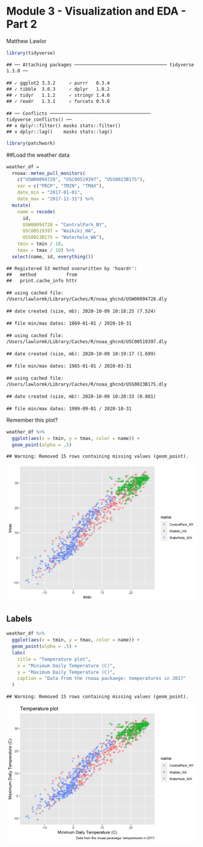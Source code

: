 Module 3 - Visualization and EDA - Part 2
================
Matthew Lawlor

``` r
library(tidyverse)
```

    ## ── Attaching packages ────────────────────────────────── tidyverse 1.3.0 ──

    ## ✓ ggplot2 3.3.2     ✓ purrr   0.3.4
    ## ✓ tibble  3.0.3     ✓ dplyr   1.0.2
    ## ✓ tidyr   1.1.2     ✓ stringr 1.4.0
    ## ✓ readr   1.3.1     ✓ forcats 0.5.0

    ## ── Conflicts ───────────────────────────────────── tidyverse_conflicts() ──
    ## x dplyr::filter() masks stats::filter()
    ## x dplyr::lag()    masks stats::lag()

``` r
library(patchwork)
```

\#\#Load the weather data

``` r
weather_df = 
  rnoaa::meteo_pull_monitors(
    c("USW00094728", "USC00519397", "USS0023B17S"),
    var = c("PRCP", "TMIN", "TMAX"), 
    date_min = "2017-01-01",
    date_max = "2017-12-31") %>%
  mutate(
    name = recode(
      id, 
      USW00094728 = "CentralPark_NY", 
      USC00519397 = "Waikiki_HA",
      USS0023B17S = "Waterhole_WA"),
    tmin = tmin / 10,
    tmax = tmax / 10) %>%
  select(name, id, everything())
```

    ## Registered S3 method overwritten by 'hoardr':
    ##   method           from
    ##   print.cache_info httr

    ## using cached file: /Users/lawlormk/Library/Caches/R/noaa_ghcnd/USW00094728.dly

    ## date created (size, mb): 2020-10-09 10:18:25 (7.524)

    ## file min/max dates: 1869-01-01 / 2020-10-31

    ## using cached file: /Users/lawlormk/Library/Caches/R/noaa_ghcnd/USC00519397.dly

    ## date created (size, mb): 2020-10-09 10:19:17 (1.699)

    ## file min/max dates: 1965-01-01 / 2020-03-31

    ## using cached file: /Users/lawlormk/Library/Caches/R/noaa_ghcnd/USS0023B17S.dly

    ## date created (size, mb): 2020-10-09 10:20:33 (0.881)

    ## file min/max dates: 1999-09-01 / 2020-10-31

Remember this plot?

``` r
weather_df %>% 
  ggplot(aes(x = tmin, y = tmax, color = name)) +
  geom_point(alpha = .5)
```

    ## Warning: Removed 15 rows containing missing values (geom_point).

![](viz_and_eda_2_files/figure-gfm/unnamed-chunk-3-1.png)<!-- -->

## Labels

``` r
weather_df %>% 
  ggplot(aes(x = tmin, y = tmax, color = name)) +
  geom_point(alpha = .5) +
  labs(
    title = "Temperature plot",
    x = "Minimum Daily Temperature (C)",
    y = "Maximum Daily Temperature (C)",
    caption = "Data from the rnoaa packaege: temperatures in 2017"
  )
```

    ## Warning: Removed 15 rows containing missing values (geom_point).

![](viz_and_eda_2_files/figure-gfm/unnamed-chunk-4-1.png)<!-- -->
